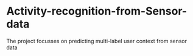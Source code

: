 # Activity-recognition-from-Sensor-data

The project focusses on predicting multi-label user context from sensor data
